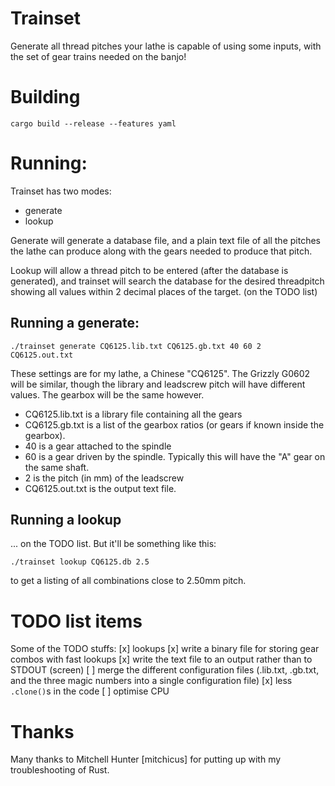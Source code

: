 # Trainset
Generate all thread pitches your lathe is capable of using some inputs, with the set of gear trains needed on the banjo!

# Building
`cargo build --release --features yaml`

# Running:
Trainset has two modes:
  * generate
  * lookup

Generate will generate a database file, and a plain text file of all the pitches the lathe can produce along with the gears needed to produce that pitch.

Lookup will allow a thread pitch to be entered (after the database is generated), and trainset will search the database for the desired threadpitch showing all values within 2 decimal places of the target. (on the TODO list)

## Running a generate:
`./trainset generate CQ6125.lib.txt CQ6125.gb.txt 40 60 2 CQ6125.out.txt`

These settings are for my lathe, a Chinese "CQ6125". The Grizzly G0602 will be similar, though the library and leadscrew pitch will have different values. The gearbox will be the same however.

  * CQ6125.lib.txt is a library file containing all the gears
  * CQ6125.gb.txt is a list of the gearbox ratios (or gears if known inside the gearbox).
  * 40 is a gear attached to the spindle
  * 60 is a gear driven by the spindle. Typically this will have the "A" gear on the same shaft.
  * 2 is the pitch (in mm) of the leadscrew
  * CQ6125.out.txt is the output text file.

## Running a lookup
... on the TODO list. But it'll be something like this:

`./trainset lookup CQ6125.db 2.5`

to get a listing of all combinations close to 2.50mm pitch.

# TODO list items
Some of the TODO stuffs:
[x] lookups
[x] write a binary file for storing gear combos with fast lookups
[x] write the text file to an output rather than to STDOUT (screen)
[ ] merge the different configuration files (.lib.txt, .gb.txt, and the three magic numbers into a single configuration file)
[x] less ``.clone()``s in the code
[ ] optimise CPU

# Thanks
Many thanks to Mitchell Hunter [mitchicus] for putting up with my troubleshooting of Rust.
